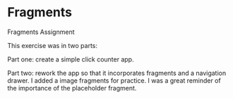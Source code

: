 # Fragments
Fragments Assignment

This exercise was in two parts:

Part one: create a simple click counter app. 

Part two: rework the app so that it incorporates fragments and a navigation drawer. I added a image fragments for practice. 
I was a great reminder of the importance of the placeholder fragment.
